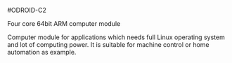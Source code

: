 <!--- Created:2017-01-02T13:58:39.645803: ---> 
<!--- Author:Mlab: ---> 
<!--- AuthorEmail:email@mlab.cz: ---> 
<!--- Tags:None: ---> 
<!--- Ust:None: ---> 
<!--- Name:ODROID-C2: --->
#ODROID-C2 
<!--- LongName --->
Four core 64bit ARM computer module
<!--- ELongName ---> 

<!--- Lead --->
Computer module for applications which needs full Linux operating system and lot of computing power. It is suitable for machine control or home automation as example.
<!--- ELead ---> 


​
​
<!--- Description --->
<!--- EDescription --->
<!--- Content --->
<!--- EContent --->
            